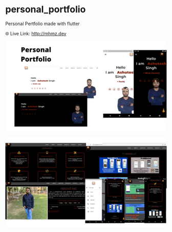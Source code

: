 # personal_portfolio

Personal Pertfolio made with flutter



🌐 Live Link: http://mhmz.dev

<p float="center">
  <img src="screenshots/image1.png" />

</p>
<p float="center">
  <img src="screenshots/image2.png" />

</p>